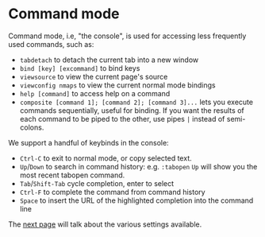 # Command mode

Command mode, i.e, "the console", is used for accessing less frequently used commands, such as:

- `tabdetach` to detach the current tab into a new window
- `bind [key] [excommand]` to bind keys
- `viewsource` to view the current page's source
- `viewconfig nmaps` to view the current normal mode bindings
- `help [command]` to access help on a command
- `composite [command 1]; [command 2]; [command 3]...` lets you execute commands sequentially, useful for binding. If you want the results of each command to be piped to the other, use pipes `|` instead of semi-colons.

We support a handful of keybinds in the console:

- `Ctrl-C` to exit to normal mode, or copy selected text.
- `Up`/`Down` to search in command history: e.g. `:tabopen` `Up` will show you the most recent tabopen command.
- `Tab`/`Shift-Tab` cycle completion, enter to select
- `Ctrl-F` to complete the command from command history
- `Space` to insert the URL of the highlighted completion into the command line

The [next page](./settings.html) will talk about the various settings available.
